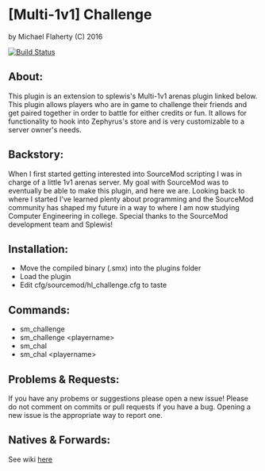 # [Multi-1v1] Challenge
by Michael Flaherty (C) 2016

[![Build Status](https://travis-ci.org/Headline/Challenge.svg?branch=master)](https://travis-ci.org/Headline/Challenge)

## About:
This plugin is an extension to splewis's Multi-1v1 arenas plugin linked below. This plugin
allows players who are in game to challenge their friends and get paired together in order to battle
for either credits or fun. It allows for functionality to hook into Zephyrus's store and is very
customizable to a server owner's needs.

## Backstory:
When I first started getting interested into SourceMod scripting I was in charge of a little 1v1 arenas server. My goal with SourceMod was to eventually be able to make this plugin, and here we are. Looking back to where I started I've learned plenty about programming and the SourceMod community has shaped my future in a way to where I am now studying Computer Engineering in college. Special thanks to the SourceMod development team and Splewis!

## Installation:
- Move the compiled binary (.smx) into the plugins folder
- Load the plugin
- Edit cfg/sourcemod/hl_challenge.cfg to taste

## Commands:
 - sm_challenge
 - sm_challenge \<playername\>
 - sm_chal
 - sm_chal \<playername\>

## Problems & Requests:
If you have any probems or suggestions please open a new issue! Please do not comment on commits or pull requests if you have a bug. Opening a new issue is the appropriate way to report one.

## Natives & Forwards:
See wiki [here](https://github.com/Headline22/Challenge/wiki)

